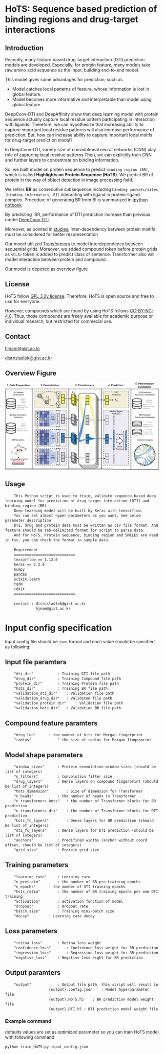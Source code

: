 # HoTS: Sequence based prediction of binding regions and drug-target interactions

## Introduction

Recently, many feature based drug-target interaction (DTI) prediction models are developed.
Especially, for protein feature, many models take raw amino acid sequence as the input, building end-to-end model.

This model gives some advantages for prediction, such as

  * Model catches local patterns of feature, whose information is lost in global feature. 
  * Model becomes more informative and interpretable than model using global feature

DeepConv-DTI and DeepAffinity show that deep learning model with protein sequence actually capture local residue pattern participating in interaction with ligands.
Therefore, we can hypothesize that increasing ability to capture important local residue patterns will also increase performance of prediction.
But, how can increase ability to capture important local motifs for drug-target prediction model?

In DeepConv-DTI, variety size of convolutional neural networks (CNN) play role of capturing local residue patterns
Then, we can explicitly train CNN and further layers to concentrate on binding information.

So, we built model on protein sequence to predict ``binding region (BR)``, which is called **Highlights on Protein Sequence (HoTS)**.
We predict BR of protein in the way of object detection in image processing field.

We refers **BR** as consecutive subsequence including ``binding pockets/sites (binding information, BI)`` interacting with ligand in protein-ligand complex.
Procedure of generating BR from BI is summarized in [ipython notbook](SampleData/HoTS/Parsing_scPDB_for_HoTS.ipynb) 

By predicting `BR, performance of DTI prediction increase than previous model [DeepConv-DTI](https://journals.plos.org/ploscompbiol/article?id=10.1371/journal.pcbi.1007129).

Moreover, as pointed in [studies](https://www.researchgate.net/publication/335085389_Improved_fragment_sampling_for_ab_initio_protein_structure_prediction_using_deep_neural_networks), inter-dependency between protein moitifs must be considered for better respresentation

Our model utilized [Transformers](https://arxiv.org/abs/1706.03762) to model interdependency between sequential grids.
Moreover, we added compound token before protein grids as ``<CLS>`` token is added to predict class of sentence. Transformer also will model interaction between protein and compound.

Our model is depicted as [overview figure](Figures/Fig_1.jpg)

## License


HoTS follow [GPL 3.0v license](LICENSE). Therefore, HoTS is open source and free to use for everyone.

However, compounds which are found by using HoTS follows [CC-BY-NC-4.0](CC-BY-NC-SA-4.0). Thus, those compounds are freely available for academic purpose or individual research, but restricted for commecial use.

## Contact

hjnam@gist.ac.kr

dlsrnsladlek@gist.ac.kr


## Overview Figure

![OverviewFigure](Figures/Fig_1.jpg)

## Usage

```
    This Python script is used to train, validate sequence-based deep learning model for prediction of drug-target interaction (DTI) and binding region (BR)
    Deep learning model will be built by Keras with tensorflow.
    You can set almost hyper-parameters as you want, See below parameter description
    DTI, drug and protein data must be written as csv file format. And feature should be tab-delimited format for script to parse data.
    And for HoTS, Protein Sequence, binding region and SMILES are need in tsv. you can check the format in sample data. 

    Requirement
    ============================ 
    tensorflow == 1.12.0 
    keras == 2.2.4 
    numpy 
    pandas 
    scikit-learn 
    tqdm
    rdkit
    ============================

    contact : dlsrnsladlek@gist.ac.kr
              hjnam@gist.ac.kr
```

# Input config specification

Input config file should be `json` format and each value should be specified as following:

## Input file paramters
```
    "dti_dir"			: Training DTI file path
    "drug_dir"			: Training Compound file path
    "protein_dir"		: Training Protein file path
    "hots_dir"			: Training BR file path
    "validation_dti_dir"	: Validation file path
    "validation_drug_dir"	: Validaton file path
    "validation_protein_dir"	: Validation file path
    "validation_hots_dir"	: Validation BR file path
```
## Compound feature paramters
```    
    "drug_len"		: the number of bits for Morgan fingerprint
    "radius"			" the size of radius for Morgan fingerprint
```
## Model shape parameters
```
    "window_sizes"		: Protein convolution window sizes (should be list of integers)
    "n_filters"			: Convolution filter size
    "drug_layers"		: Dense layers on compound fingerprint (should be list of integers)
    "hots_dimension"		: Size of dimension for Transformer
    "n_heads"			: the number of heads in Transformer
    "n_transformers_hots"	: the number of Transformer blocks for BR prediction
    "n_transformers_dti"	: the number of Transformer blocks for DTI prediction
    "hots_fc_layers"		: Dense layers for BR prediction (should be list of integers)
    "dti_fc_layers"		: Dense layers for DTI prediction (should be list of integers)
    "anchors"			: Predifined widths (anchor without coord offset, should be list of integers)
    "grid_size"			: Protein grid size
```
## Training parameters
```
    "learning_rate"		: Learning rate
    "n_pretrain"		: the number of BR pre-training epochs
    "n_epochs"		: the number of DTI training epochs
    "hots_ratio"		: the number of BR training epochs per one DTI training
    "activation"		: activation function of model
    "dropout"			: Dropout rate
    "batch_size"		: Training mini-batch size
    "decay"			: Learning rate decay
```
## Loss parameters
```
    "retina_loss"		: Retina loss weight
    "confidence_loss"		: Confidence loss weight for BR prediction
    "regression_loss"		: Regression loss weight for BR prediction
    "negative_loss"		: Negative loss eight for BR prediction
``` 
## Output paramters
```
    "output"			: Output file path, this script will result in 
					{output}.config.json	: Model hyperparameter file
					{output}.HoTS.h5	: BR prediction model weight file
					{output}.DTI.h5	: DTI prediction model weight file
```

### Example command

defaults values are set as optimized parameter so you can train HoTS model with following command
 
```
python train_HoTS.py input_config.json
```
